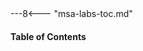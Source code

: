 
<div class="floatwide">
---8<--- "msa-labs-toc.md"

  <div class="cc-msa-lab-steps">
    <h4>Table of Contents</h4>
    <cc-table-of-contents />
  </div>
</div>
